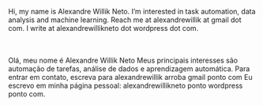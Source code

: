 
Hi, my name is Alexandre Willik Neto.
I’m interested in task automation, data analysis and machine learning.
Reach me at alexandrewillik at gmail dot com.
I write at alexandrewillikneto dot wordpress dot com.  
<br /> 
<br /> 

Olá, meu nome é Alexandre Willik Neto
Meus principais interesses são automação de tarefas, análise de dados e aprendizagem automática.
Para entrar em contato, escreva para alexandrewillik arroba gmail ponto com
Eu escrevo em minha página pessoal: alexandrewillikneto ponto wordpress ponto com.


